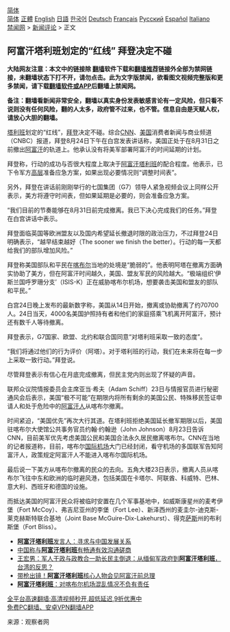  <!-- 面包屑导航 --> <div class="breadcrumb"><!-- GTranslate: https://gtranslate.io/ -->  <div class="switcher notranslate">  <div class="selected">  <a href="#" onclick="return false;"> 简体</a>  </div>  <div class="option">  <a href="https://www.bannedbook.org" onclick="doGTranslate('zh-CN|zh-CN');jQuery('div.switcher div.selected a').html(jQuery(this).html());return false;" title="简体中文" class="nturl selected"> 简体</a>  <a href="https://www.bannedbook.org/zh-tw/" onclick="doGTranslate('zh-CN|zh-TW');jQuery('div.switcher div.selected a').html(jQuery(this).html());return false;" title="繁體中文" class="nturl"> 正體</a>  <a href="https://www.bannedbook.org/en/" onclick="doGTranslate('zh-CN|en');jQuery('div.switcher div.selected a').html(jQuery(this).html());return false;" title="English" class="nturl"> English</a>  <a href="https://www.bannedbook.org/ja/" onclick="doGTranslate('zh-CN|ja');jQuery('div.switcher div.selected a').html(jQuery(this).html());return false;" title="日本語" class="nturl"> 日語</a>  <a href="https://www.bannedbook.org/ko/" onclick="doGTranslate('zh-CN|ko');jQuery('div.switcher div.selected a').html(jQuery(this).html());return false;" title="한국어" class="nturl"> 한국어</a>  <a href="https://www.bannedbook.org/de/" onclick="doGTranslate('zh-CN|de');jQuery('div.switcher div.selected a').html(jQuery(this).html());return false;" title="Deutsch" class="nturl"> Deutsch</a>  <a href="https://www.bannedbook.org/fr/" onclick="doGTranslate('zh-CN|fr');jQuery('div.switcher div.selected a').html(jQuery(this).html());return false;" title="Français" class="nturl"> Français</a>  <a href="https://www.bannedbook.org/ru/" onclick="doGTranslate('zh-CN|ru');jQuery('div.switcher div.selected a').html(jQuery(this).html());return false;" title="Русский" class="nturl"> Русский</a>  <a href="https://www.bannedbook.org/es/" onclick="doGTranslate('zh-CN|es');jQuery('div.switcher div.selected a').html(jQuery(this).html());return false;" title="Español" class="nturl"> Español</a>  <a href="https://www.bannedbook.org/it/" onclick="doGTranslate('zh-CN|it');jQuery('div.switcher div.selected a').html(jQuery(this).html());return false;" title="Italiano" class="nturl"> Italiano</a>  </div>  </div>      <div class='breadcrumb-sub'><!-- Breadcrumb NavXT 6.3.0 --> <a href="https://www.bannedbook.org/" class="home">禁闻网</a> &gt; <a href="https://www.bannedbook.org/bnews/comments/" class="category">新闻评论</a> &gt; 正文</div></div><h2>阿富汗塔利班划定的“红线” 拜登决定不碰</h2> <p class="notice"><b>大陆网友注意：本文中的链接除 <a href="https://github.com/bannedbook/fanqiang" >翻墙</a>软件下载和<a href="https://github.com/killgcd/justmysocks/blob/master/README.md">翻墙推荐</a>链接外全部为禁网链接，未翻墙状态下打不开，请勿点击。此为文字版禁闻，欲看图文视频完整版和更多禁闻，请下载<a href="https://github.com/bannedbook/fanqiang">翻墙软件或APP</a>后翻墙上禁闻网。</p><p>备注：翻墙看新闻非常安全，翻墙以真实身份发表敏感言论有一定风险，但只看不说则没有任何风险，翻的人太多，政府管不过来，也不管。信息自由是天赋人权，请放心大胆的翻墙。</b></p>  <div class="entry"> <p id="conimg"><a href="https://www.bannedbook.org/bnews/tag/%e5%a1%94%e5%88%a9%e7%8f%ad/" class="st_tag internal_tag" rel="tag" title="标签 塔利班 下的日志">塔利班</a>划定的“红线”，<a href="https://www.bannedbook.org/bnews/tag/%e6%8b%9c%e7%99%bb/" class="st_tag internal_tag" rel="tag" title="标签 拜登 下的日志">拜登</a>决定不碰。综合<a href="https://www.bannedbook.org/bnews/tag/cnn/" class="st_tag internal_tag" rel="tag" title="标签 CNN 下的日志">CNN</a>、<a href="https://www.bannedbook.org/bnews/tag/%e7%be%8e%e5%9b%bd/" class="st_tag internal_tag" rel="tag" title="标签 美国 下的日志">美国</a>消费者新闻与商业频道（CNBC）报道，拜登8月24日下午在白宫发表讲话称，美国正处于在8月31日之前撤出<a href="https://www.bannedbook.org/bnews/tag/%e9%98%bf%e5%af%8c%e6%b1%97/" class="st_tag internal_tag" rel="tag" title="标签 阿富汗 下的日志">阿富汗</a>的轨道上。他承认没有将美军部署阿富汗的时间延期的计划。</p> <p>拜登称，行动的成功与否很大程度上取决于<a href="https://www.bannedbook.org/bnews/tag/%E9%98%BF%E5%AF%8C%E6%B1%97%E5%A1%94%E5%88%A9%E7%8F%AD/" class="st_tag internal_tag" rel="tag" title="标签 阿富汗塔利班 下的日志">阿富汗塔利班</a>的配合程度。他表示，已下令军方<span class='wp_keywordlink_affiliate'><a href="https://www.bannedbook.org/bnews/ccpdope/" title="中共高层内幕" target="_blank">高层</a></span>准备应急方案，如果出现必要情况则“调整时间表”。</p> <p>另外，拜登在讲话前刚刚举行的七国集团（G7）领导人紧急视频会议上同样公开表示，美方将遵守时间表，但如果延期是必要的，则会准备应急方案。</p> <p>“我们目前的节奏能够在8月31日前完成撤离。我已下决心完成我们的任务。”拜登在白宫讲话中表示。</p>  <p>拜登面临英国等欧洲盟友以及国内希望延长撤退时限的政治压力，不过拜登24日明确表示，“越早结束越好（The sooner we finish the better）。行动的每一天都给我们的部队增加风险。”</p> <p>拜登称美国部队和平民在<a href="https://www.bannedbook.org/bnews/tag/%E5%96%80%E5%B8%83%E5%B0%94/" class="st_tag internal_tag" rel="tag" title="标签 喀布尔 下的日志">喀布尔</a>当地的处境是“脆弱的”。他表明阿塔在撤离方面确实协助了美方，但在阿富汗时间越久，美国、盟友军民的风险越大。“极端组织‘伊斯兰国呼罗珊分支’（ISIS-K）正在威胁喀布尔机场，想要袭击美国和盟友的部队和平民。”</p> <p>白宫24日晚上发布的最新数字称，美国从14日开始，撤离或协助撤离了约70700人。24日当天，4000名美国护照持有者和他们的家庭搭乘飞机离开阿富汗，预计还有数千人等待撤离。</p> <p>拜登表示，G7国家、欧盟、北约和联合国同意“对塔利班采取一致的态度”。</p>  <p>“我们将通过他们的行为评价（阿塔）。对于塔利班的行动，我们在未来将在每一步上采取一致行动。”拜登说。</p> <p>尽管拜登表示有信心在月底完成撤离，但民主党内则出现了怀疑的声音。</p> <p>联邦众议院情报委员会主席亚当·希夫（Adam Schiff）23日与情报官员进行秘密通风会后表示，美国“极不可能”在期限内将所有剩余的美国公民、特殊移民签证申请人和处于危险中的<a href="https://www.bannedbook.org/bnews/tag/%e9%98%bf%e5%af%8c%e6%b1%97%e4%ba%ba/" class="st_tag internal_tag" rel="tag" title="标签 阿富汗人 下的日志">阿富汗人</a>从喀布尔撤离。</p> <p>时间紧迫，“美国优先”再次大行其道。在塔利班拒绝美国延长撤军期限以后，美国驻喀布尔大使馆公共事务官员约翰·约翰逊（John Johnson）8月23日告诉CNN，目前美军优先考虑美国公民和美国合法永久居民撤离喀布尔。CNN在当地的记者报道称，目前，喀布尔<a href="https://www.bannedbook.org/bnews/tag/%E5%9B%BD%E9%99%85%E6%9C%BA%E5%9C%BA/" class="st_tag internal_tag" rel="tag" title="标签 国际机场 下的日志">国际机场</a>大门已经封闭，看守机场的多国联军告知阿富汗人，政策规定阿富汗人不能进入喀布尔国际机场。</p>  <p>最后说一下美方从喀布尔撤离的民众的去向。五角大楼23日表示，撤离人员从喀布尔飞往中东和欧洲的临时避风港，包括美国在卡塔尔、阿联酋、科威特、巴林、意大利、西班牙和德国的设施。</p> <p>而抵达美国的阿富汗民众将被临时安置在几个军事基地中，如威斯康星州的麦考伊堡（Fort McCoy）、弗吉尼亚州的李堡（Fort Lee）、新泽西州的麦圭尔-迪克斯-莱克赫斯特联合基地（Joint Base McGuire-Dix-Lakehurst）、得克<span class='wp_keywordlink'><a href="https://www.bannedbook.org/forum5/topic42.html" title="萨斯、诚信与自救" target="_blank">萨斯</a></span>州的布利斯堡（Fort Bliss）。</p> <ul class='op-related-articles' title='相关阅读'> <li><a href='https://www.bannedbook.org/bnews/baitai/20210825/1613029.html' target='_blank'><b>阿富汗塔利班</b>发言人：寻求与中国发展关系</a></li> <li><a href='https://www.bannedbook.org/bnews/baitai/20210825/1613013.html' target='_blank'>中国称与<b>阿富汗塔利班</b>有畅通有效沟通磋商</a></li> <li><a href='https://www.bannedbook.org/bnews/comments/20210824/1612144.html' target='_blank'>王宏男：军人干政与政教合一助长民主倒退：从缅甸军政府到<b>阿富汗塔利班</b>，台湾的反思？</a></li> <li><a href='https://www.bannedbook.org/bnews/baitai/20210822/1610999.html' target='_blank'>带枪出镜！<b>阿富汗塔利班</b>核心人物会见阿富汗前总理</a></li> <li><a href='https://www.bannedbook.org/bnews/baitai/20210822/1610993.html' target='_blank'><b>阿富汗塔利班</b>：对喀布尔机场混乱情况不负有责任</a></li> </ul> <p class="texttj"> <a href="https://github.com/bannedbook/fanqiang/wiki/V2ray%E6%9C%BA%E5%9C%BA" target="_blank">全平台高速翻墙:高清视频秒开,超低延迟,9折优惠中</a><br/> <a href="https://github.com/bannedbook/fanqiang/wiki/%E7%A6%81%E9%97%BB%E7%BD%91%E5%AE%89%E5%8D%93%E7%BF%BB%E5%A2%99%E6%96%B0%E9%97%BBAPP" target="_blank">免费PC翻墙、安卓VPN翻墙APP</a></p><p> 来源：观察者网 </p> <a name='sharetosocial'></a>  <div style="margin-bottom:5px;padding-bottom:5px;clear:both"> <div id="archive-pix-1" class="banner-ads"> <!-- AuctionX Display platform tag START --> <div id="26318x728x90x621x_ADSLOT2" clicktrack="%%CLICK_URL_ESC%%"></div> <!-- AuctionX Display platform tag END --> </div> <div id="archive-pix-2" class="banner-ads"> <!-- AuctionX Display platform tag START --> <div id="26315x300x250x621x_ADSLOT2" clicktrack="%%CLICK_URL_ESC%%"></div> <!-- AuctionX Display platform tag END --> </div> </div>  <div id="archive-pix-1" class="banner-ads"> <!-- AuctionX Display platform tag START --> <div id="26318x728x90x621x_ADSLOT3" clicktrack="%%CLICK_URL_ESC%%"></div> <!-- AuctionX Display platform tag END --> </div> </div><!--END ENTRY--> 